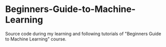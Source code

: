 # Beginners-Guide-to-Machine-Learning

Source code during my learning and following tutorials of "Beginners Guide to Machine Learning" course.
